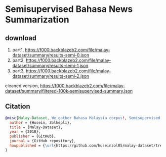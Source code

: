 # Semisupervised Bahasa News Summarization

## download

1. part1, https://f000.backblazeb2.com/file/malay-dataset/summary/results-semi-0.json
2. part2, https://f000.backblazeb2.com/file/malay-dataset/summary/results-semi-1.json
3. part3, https://f000.backblazeb2.com/file/malay-dataset/summary/results-semi-2.json

cleaned version, https://f000.backblazeb2.com/file/malay-dataset/summary/filtered-100k-semisupervised-summary.json

## Citation

```bibtex
@misc{Malay-Dataset, We gather Bahasa Malaysia corpus!, Semisupervised Bahasa News Summarization using T5-Bahasa,
  author = {Husein, Zolkepli},
  title = {Malay-Dataset},
  year = {2018},
  publisher = {GitHub},
  journal = {GitHub repository},
  howpublished = {\url{https://github.com/huseinzol05/malay-dataset/tree/master/summarization/semisupervised}}
}
```